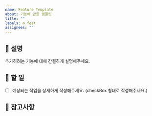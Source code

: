 ```yaml
---
name: Feature Template
about: 기능에 관한 템플릿
title: ""
labels: ⚙️ feat
assignees: ""
---
```


## 📄 설명

추가하려는 기능에 대해 간결하게 설명해주세요.

## 🏁 할 일

- [ ] 예상되는 작업을 상세하게 작성해주세요. (checkBox 형태로 작성해주세요.)

## 🫡 참고사항
